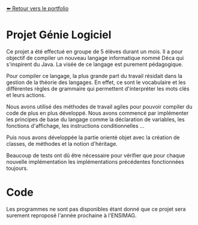 [:arrow_left: Retour vers le portfolio](https://github.com/ThibaultLanthiez/Portfolio)

# Projet Génie Logiciel

Ce projet a été effectué en groupe de 5 élèves durant un mois. Il a pour objectif de compiler un nouveau langage informatique nommé Déca qui s'inspirent du Java. La visée de ce langage est purement pédagogique. 

Pour compiler ce langage, la plus grande part du travail résidait dans la gestion de la théorie des langages. En effet, ce sont le vocabulaire et les différentes règles de grammaire qui permettent d'interpréter les mots clés et leurs actions. 

Nous avons utilisé des méthodes de travail agiles pour pouvoir compiler du code de plus en plus développé. Nous avons commencé par implémenter les principes de base du langage comme la déclaration de variables, les fonctions d'affichage, les instructions conditionnelles ... 

Puis nous avons développée la partie orienté objet avec la création de classes, de méthodes et la notion d'héritage. 

Beaucoup de tests ont dû être nécessaire pour vérifier que pour chaque nouvelle implémentation les implémentations précédentes fonctionnées toujours.

# Code
Les programmes ne sont pas disponibles étant donné que ce projet sera surement reproposé l'année prochaine à l'ENSIMAG.
